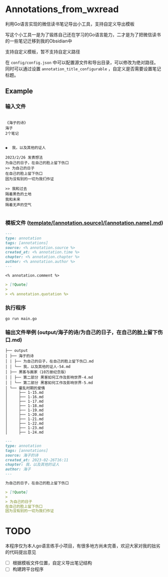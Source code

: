 # Annotations_from_wxread

利用Go语言实现的微信读书笔记导出小工具，支持自定义导出模板

写这个小工具一是为了锻炼自己还在学习的Go语言能力，二才是为了把微信读书的一些笔记迁移到我的Obsidian中

支持自定义模板，暂不支持自定义路径

在 `config/config.json`
中可以配置源文件和导出目录，可以修改为绝对路径。
同时可以通过设置 `annotation_title_configurable`
，自定义是否需要设置笔记标题。

## Example

### 输入文件

```text

《海子的诗》
海子
2个笔记


◆  我，以及其他的证人

2023/2/26 发表想法
为自己的日子，在自己的脸上留下伤口
>> 为自己的日子
在自己的脸上留下伤口
因为没有别的一切为我们作证

>> 我和过去
隔着黑色的土地
我和未来
隔着无声的空气


```

### 模板文件 ([template/[annotation.source]/[annotation.name].md](https://github.com/Qnurye/Annotations_from_wxread/blob/main/template/%5Bannotation.source%5D/%5Bannotation.name%5D.md))

```markdown
---
type: annotation
tags: [annotations]
source: <% annotation.source %>
created_at: <% annotation.time %>
chapter: <% annotation.chapter %>
author: <% annotation.author %>
---

<% annotation.comment %>

> [!Quote]
> 
> <% annotation.quotation %>

```

### 执行程序

```shell
go run main.go
```

### 输出文件举例 (output/海子的诗/为自己的日子，在自己的脸上留下伤口.md)

```text
├── output
│ ├── 海子的诗
│ | ├── 为自己的日子，在自己的脸上留下伤口.md
│ │ └── 我，以及其他的证人-54.md
│ ├── 黑客与画家（10万册纪念版）
│ │ ├── 第二部分 黑客如何工作及影响世界-4.md
│ │ └── 第二部分 黑客如何工作及影响世界-5.md
│ └── 霍乱时期的爱情
│     ├── 1-15.md
│     ├── 1-16.md
│     ├── 1-17.md
│     ├── 1-18.md
│     ├── 1-19.md
│     ├── 1-20.md
│     ├── 1-21.md
│     ├── 1-22.md
│     ├── 1-23.md
│     ├── 1-24.md
```

```markdown
---
type: annotation
tags: [annotations]
source: 海子的诗
created_at: 2023-02-26T16:11
chapter: 我，以及其他的证人
author: 海子
---

为自己的日子，在自己的脸上留下伤口

> [!Quote]
> 
> 为自己的日子
在自己的脸上留下伤口
因为没有别的一切为我们作证

```

# TODO

本程序仅为本人go语言练手小项目，有很多地方尚未完善，欢迎大家对我的拙劣的代码提出意见

- [ ] 根据模板文件位置，自定义导出笔记结构
- [ ] 构建跨平台程序
